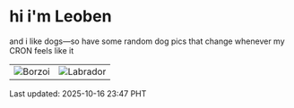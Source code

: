 # hi i'm Leoben

and i like dogs—so have some random dog pics that change whenever my CRON feels like it

|  |  |
|--------|----------|
| ![Borzoi](https://random-dog-vercel.vercel.app/api/random-borzoi?v=1760629666) | ![Labrador](https://random-dog-vercel.vercel.app/api/random-labrador?v=1760629666) |

Last updated: 2025-10-16 23:47 PHT
